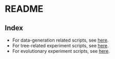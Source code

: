 # README

## Index
* For data-generation related scripts, see [here](./data-gen/README.md).
* For tree-related experiment scripts, see [here](./tree-exps/README.md).
* For evolutionary experiment scripts, see [here](./evolutionary-exps/README.md).
